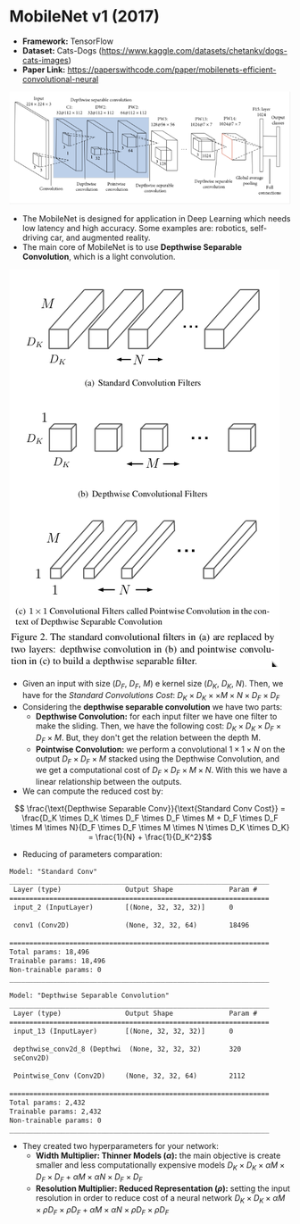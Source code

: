 # MobileNet v1 (2017)

- **Framework:** TensorFlow
- **Dataset:** Cats-Dogs (https://www.kaggle.com/datasets/chetankv/dogs-cats-images)
- **Paper Link:** https://paperswithcode.com/paper/mobilenets-efficient-convolutional-neural

![MobileNet Architecture](src/mobilenet.png)

- The MobileNet is designed for application in Deep Learning which needs low latency and high accuracy. Some examples are: robotics, self-driving car, and augmented reality.
- The main core of MobileNet is to use **Depthwise Separable Convolution**, which is a light convolution.

![Depthwise Convolution](src/depthwise.png)

- Given an input with size ($D_F$, $D_F$, $M$) e kernel size ($D_K$, $D_K$, $N$). Then, we have for the *Standard Convolutions Cost*: $D_K \times D_K \times \times M \times N \times D_F \times D_F$
- Considering the **depthwise separable convolution** we have two parts:
  - **Depthwise Convolution:** for each input filter we have one filter to make the sliding. Then, we have the following cost: $D_K \times D_K \times D_F \times D_F \times M$. But, they don't get the relation between the depth M.
  - **Pointwise Convolution:** we perform a convolutional $1 \times 1 \times N$ on the output $D_F \times D_F \times M$ stacked using the Depthwise Convolution, and we get a computational cost of $D_F \times D_F \times M \times N$. With this we have a linear relationship between the outputs.
- We can compute the reduced cost by:

$$ \frac{\text{Depthwise Separable Conv}}{\text{Standard Conv Cost}} = \frac{D_K \times D_K \times D_F \times D_F \times M + D_F \times D_F \times M \times N}{D_F \times D_F \times M \times N \times D_K \times D_K} = \frac{1}{N} + \frac{1}{D_K^2}$$

- Reducing of parameters comparation:
  
```
Model: "Standard Conv"
_________________________________________________________________
 Layer (type)                Output Shape              Param #   
=================================================================
 input_2 (InputLayer)        [(None, 32, 32, 32)]      0         
                                                                 
 conv1 (Conv2D)              (None, 32, 32, 64)        18496     
                                                                 
=================================================================
Total params: 18,496
Trainable params: 18,496
Non-trainable params: 0
_________________________________________________________________
```

```
Model: "Depthwise Separable Convolution"
_________________________________________________________________
 Layer (type)                Output Shape              Param #   
=================================================================
 input_13 (InputLayer)       [(None, 32, 32, 32)]      0         
                                                                 
 depthwise_conv2d_8 (Depthwi  (None, 32, 32, 32)       320       
 seConv2D)                                                       
                                                                 
 Pointwise_Conv (Conv2D)     (None, 32, 32, 64)        2112      
                                                                 
=================================================================
Total params: 2,432
Trainable params: 2,432
Non-trainable params: 0
_________________________________________________________________
```

- They created two hyperparameters for your network:
  - **Width Multiplier: Thinner Models ($\alpha$):** the main objective is create smaller and less computationally expensive models $D_K \times D_K \times \alpha M \times D_F \times D_F + \alpha M \times \alpha N \times D_F \times D_F$
  - **Resolution Multiplier: Reduced Representation ($\rho$):** setting the input resolution in order to reduce cost of a neural network $D_K \times D_K \times \alpha M \times \rho D_F \times \rho D_F + \alpha M \times \alpha N \times \rho D_F \times \rho D_F$